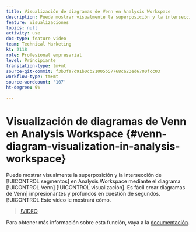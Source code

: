 ```yaml
---
title: Visualización de diagramas de Venn en Analysis Workspace
description: Puede mostrar visualmente la superposición y la intersección de segmentos en Analysis Workspace mediante la visualización del diagrama de Venn. Es fácil crear impresionantes diagramas de Venn en cuestión de segundos. Este vídeo le mostrará cómo.
feature: Visualizaciones
topics: null
activity: use
doc-type: feature video
team: Technical Marketing
kt: 2118
role: Profesional empresarial
level: Principiante
translation-type: tm+mt
source-git-commit: f3b3fa7d91b0cb21005b57768ca23ed6700fcc03
workflow-type: tm+mt
source-wordcount: '107'
ht-degree: 9%

---
```



#  Visualización de   diagramas de Venn en Analysis Workspace  {#venn-diagram-visualization-in-analysis-workspace}

Puede mostrar visualmente la superposición y la intersección de [!UICONTROL segmentos] en Analysis Workspace mediante el diagrama [!UICONTROL Venn] [!UICONTROL visualización]. Es fácil crear diagramas de Venn] impresionantes y profundos en cuestión de segundos. [!UICONTROL  Este vídeo le mostrará cómo.

>[!VIDEO](https://video.tv.adobe.com/v/23987/?quality=12)

Para obtener más información sobre esta función, vaya a la [documentación](https://marketing.adobe.com/resources/help/es_ES/analytics/analysis-workspace/venn.html).

